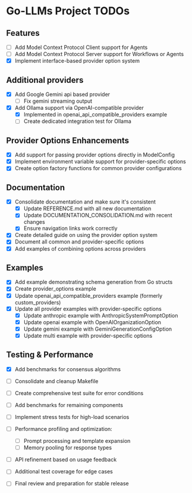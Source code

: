 # Go-LLMs Project TODOs

## Features
- [ ] Add Model Context Protocol Client support for Agents
- [ ] Add Model Context Protocol Server support for Workflows or Agents
- [x] Implement interface-based provider option system

## Additional providers
- [x] Add Google Gemini api based provider
  - [ ] Fix gemini streaming output
- [x] Add Ollama support via OpenAI-compatible provider
  - [x] Implemented in openai_api_compatible_providers example
  - [ ] Create dedicated integration test for Ollama

## Provider Options Enhancements
- [x] Add support for passing provider options directly in ModelConfig
- [x] Implement environment variable support for provider-specific options
- [x] Create option factory functions for common provider configurations

## Documentation
- [x] Consolidate documentation and make sure it's consistent
  - [x] Update REFERENCE.md with all new documentation
  - [x] Update DOCUMENTATION_CONSOLIDATION.md with recent changes
  - [x] Ensure navigation links work correctly
- [x] Create detailed guide on using the provider option system
- [x] Document all common and provider-specific options
- [x] Add examples of combining options across providers

## Examples
- [x] Add example demonstrating schema generation from Go structs
- [x] Create provider_options example
- [x] Update openai_api_compatible_providers example (formerly custom_providers)
- [x] Update all provider examples with provider-specific options
  - [x] Update anthropic example with AnthropicSystemPromptOption
  - [x] Update openai example with OpenAIOrganizationOption
  - [x] Update gemini example with GeminiGenerationConfigOption
  - [x] Update multi example with provider-specific options

## Testing & Performance
- [x] Add benchmarks for consensus algorithms
- [ ] Consolidate and cleanup Makefile
- [ ] Create comprehensive test suite for error conditions
- [ ] Add benchmarks for remaining components
- [ ] Implement stress tests for high-load scenarios
- [ ] Performance profiling and optimization:
  - [ ] Prompt processing and template expansion
  - [ ] Memory pooling for response types
- [ ] API refinement based on usage feedback
- [ ] Additional test coverage for edge cases
- [ ] Final review and preparation for stable release

